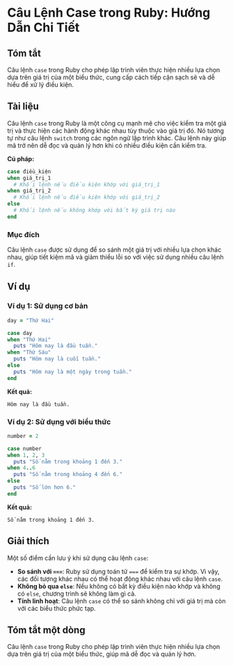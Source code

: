 <!--
Meta Description: # Câu Lệnh Case trong Ruby: Hướng Dẫn Chi Tiết ## Tóm tắt Câu lệnh `case` trong Ruby cho phép lập trình viên thực hiện nhiều lựa chọn dựa trên giá trị...
Meta Keywords: lệnh, câu, case, với, trong
-->

# Câu Lệnh Case trong Ruby: Hướng Dẫn Chi Tiết

## Tóm tắt
Câu lệnh `case` trong Ruby cho phép lập trình viên thực hiện nhiều lựa chọn dựa trên giá trị của một biểu thức, cung cấp cách tiếp cận sạch sẽ và dễ hiểu để xử lý điều kiện.

## Tài liệu
Câu lệnh `case` trong Ruby là một công cụ mạnh mẽ cho việc kiểm tra một giá trị và thực hiện các hành động khác nhau tùy thuộc vào giá trị đó. Nó tương tự như câu lệnh `switch` trong các ngôn ngữ lập trình khác. Câu lệnh này giúp mã trở nên dễ đọc và quản lý hơn khi có nhiều điều kiện cần kiểm tra.

**Cú pháp:**
```ruby
case điều_kiện
when giá_trị_1
  # Khối lệnh nếu điều kiện khớp với giá_trị_1
when giá_trị_2
  # Khối lệnh nếu điều kiện khớp với giá_trị_2
else
  # Khối lệnh nếu không khớp với bất kỳ giá trị nào
end
```

### Mục đích
Câu lệnh `case` được sử dụng để so sánh một giá trị với nhiều lựa chọn khác nhau, giúp tiết kiệm mã và giảm thiểu lỗi so với việc sử dụng nhiều câu lệnh `if`.

## Ví dụ
### Ví dụ 1: Sử dụng cơ bản
```ruby
day = "Thứ Hai"

case day
when "Thứ Hai"
  puts "Hôm nay là đầu tuần."
when "Thứ Sáu"
  puts "Hôm nay là cuối tuần."
else
  puts "Hôm nay là một ngày trong tuần."
end
```
**Kết quả:**
```
Hôm nay là đầu tuần.
```

### Ví dụ 2: Sử dụng với biểu thức
```ruby
number = 2

case number
when 1, 2, 3
  puts "Số nằm trong khoảng 1 đến 3."
when 4..6
  puts "Số nằm trong khoảng 4 đến 6."
else
  puts "Số lớn hơn 6."
end
```
**Kết quả:**
```
Số nằm trong khoảng 1 đến 3.
```

## Giải thích
Một số điểm cần lưu ý khi sử dụng câu lệnh `case`:
- **So sánh với `===`**: Ruby sử dụng toán tử `===` để kiểm tra sự khớp. Vì vậy, các đối tượng khác nhau có thể hoạt động khác nhau với câu lệnh `case`.
- **Không bỏ qua `else`**: Nếu không có bất kỳ điều kiện nào khớp và không có `else`, chương trình sẽ không làm gì cả.
- **Tính linh hoạt**: Câu lệnh `case` có thể so sánh không chỉ với giá trị mà còn với các biểu thức phức tạp.

## Tóm tắt một dòng
Câu lệnh `case` trong Ruby cho phép lập trình viên thực hiện nhiều lựa chọn dựa trên giá trị của một biểu thức, giúp mã dễ đọc và quản lý hơn.